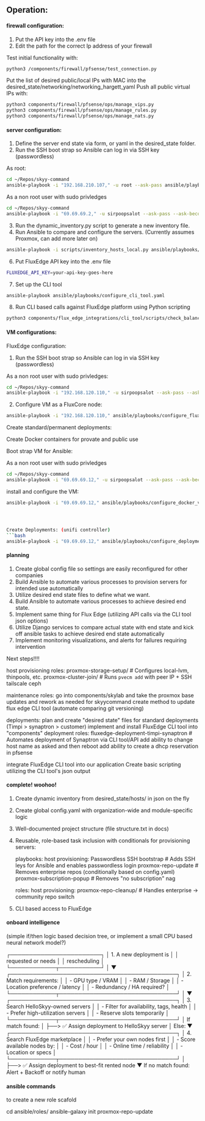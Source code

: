 ## Operation:

#### firewall configuration:
1. Put the API key into the .env file
2. Edit the path for the correct Ip address of your firewall

Test initial functionality with:
```bash
python3 /components/firewall/pfsense/test_connection.py
```
Put the list of desired public/local IPs with MAC into the desired_state/networking/networking_hargett_yaml
Push all public virtual IPs with:
```bash
python3 components/firewall/pfsense/ops/manage_vips.py
python3 components/firewall/pfsense/ops/manage_rules.py
python3 components/firewall/pfsense/ops/manage_nats.py
```



#### server configuration:
1. Define the server end state via form, or yaml in the desired_state folder.
2. Run the SSH boot strap so Ansible can log in via SSH key (passwordless)

As root:
```bash
cd ~/Repos/skyy-command
ansible-playbook -i "192.168.210.107," -u root --ask-pass ansible/playbooks/ssh_bootstrap.yaml
```
As a non root user with sudo privledges
```bash
cd ~/Repos/skyy-command
ansible-playbook -i "69.69.69.2," -u sirpoopsalot --ask-pass --ask-become-pass ansible/playbooks/ssh_bootstrap.yaml
```

3. Run the dynamic_inventory.py script to generate a new inventory file. 
4. Run Ansible to compare and configure the servers. (Currently assumes Proxmox, can add more later on)

```bash
ansible-playbook -i scripts/inventory_hosts_local.py ansible/playbooks/configure_hosts_local.yaml
```

6. Put FluxEdge API key into the .env file

```bash
FLUXEDGE_API_KEY=your-api-key-goes-here
```

7. Set up the CLI tool

```bash
ansible-playbook ansible/playbooks/configure_cli_tool.yaml
```
8. Run CLI based calls against FluxEdge platform using Python scripting

```bash
python3 components/flux_edge_integrations/cli_tool/scripts/check_balance.py
```



#### VM configurations:

FluxEdge configuration:

1. Run the SSH boot strap so Ansible can log in via SSH key (passwordless)

As a non root user with sudo privledges:
```bash
cd ~/Repos/skyy-command
ansible-playbook -i "192.168.120.110," -u sirpoopsalot --ask-pass --ask-become-pass ansible/playbooks/ssh_bootstrap.yaml
```

2. Configure VM as a FluxCore node:
```bash
ansible-playbook -i "192.168.120.110," ansible/playbooks/configure_fluxedge.yaml
```



Create standard/permanent deployments:

Create Docker containers for provate and public use

Boot strap VM for Ansible:

As a non root user with sudo privledges
```bash
cd ~/Repos/skyy-command
ansible-playbook -i "69.69.69.12," -u sirpoopsalot --ask-pass --ask-become-pass ansible/playbooks/ssh_bootstrap.yaml
```

install and configure the VM:
```bash
ansible-playbook -i "69.69.69.12," ansible/playbooks/configure_docker_vm.yaml




Create Deployments: (unifi controller)
```bash
ansible-playbook -i "69.69.69.12," ansible/playbooks/configure_deployment.yaml
```


#### planning

1. Create global config file so settings are easily reconfigured for other companies
2. Build Ansible to automate various processes to provision servers for intended use automatically
3. Utilize desired end state files to define what we want. 
4. Build Ansible to automate various processes to achieve desired end state.
5. Implement same thing for Flux Edge (utilizing API calls via the CLI tool json options)
6. Utilize Django services to compare actual state with end state and kick off ansible tasks to achieve
desired end state automatically
7. Implement monitoring visualizations, and alerts for failures requiring intervention



Next steps!!!!

host provisioning roles:
    proxmox-storage-setup/      # Configures local-lvm, thinpools, etc.
    proxmox-cluster-join/       # Runs `pvecm add` with peer IP + SSH
    tailscale
    ceph

maintenance roles:
    go into components/skylab and take the proxmox base updates and rework as needed for skyycommand
    create method to update flux edge CLI tool (automate comparing git versioning)

deployments:
    plan and create "desired state" files for standard deployments (Timpi > synaptron > customer)
    implement and install FluxEdge CLI tool into "components"
    deployment roles:
        fluxedge-deployment-timpi-synaptron  # Automates deployment of Synaptron via CLI tool/API 
    add ability to change host name as asked and then reboot
    add ability to create a dhcp reservation in pfsense


integrate FluxEdge CLI tool into our application
Create basic scripting utilizing the CLI tool's json output


#### complete! woohoo!

1. Create dynamic inventory from desired_state/hosts/ in json on the fly
2. Create global config.yaml with organization-wide and module-specific logic
3. Well-documented project structure (file structure.txt in docs)
4. Reusable, role-based task inclusion with conditionals for provisioning servers:

    playbooks:
        host provisioning:
            Passwordless SSH bootstrap  # Adds SSH leys for Ansible and enables passwordless login
            proxmox-repo-update         # Removes enterprise repos (conditionally based on config.yaml)
            proxmox-subscription-popup  # Removes "no subscription" nag

    roles:
        host provisioning:
            proxmox-repo-cleanup/       # Handles enterprise -> community repo switch

5. CLI based access to FluxEdge






#### onboard intelligence 
(simple if/then logic based decision tree, or implement a small CPU based neural network model?)

┌────────────────────────┐
│ 1. A new deployment is │
│    requested or needs  │
│    rescheduling        │
└────────────┬───────────┘
             │
             ▼
┌────────────────────────────────────────────┐
│ 2. Match requirements:                     │
│    - GPU type / VRAM                       │
│    - RAM / Storage                         │
│    - Location preference / latency         │
│    - Redundancy / HA required?             │
└────────────┬───────────────────────────────┘
             │
             ▼
┌────────────────────────────────────────────┐
│ 3. Search HelloSkyy-owned servers          │
│    - Filter for availability, tags, health │
│    - Prefer high-utilization servers       │
│    - Reserve slots temporarily             │
└────────────┬───────────────────────────────┘
             │
     If match found:
             │
             ├──> ✅ Assign deployment to HelloSkyy server
             │
     Else:
             ▼
┌────────────────────────────────────────────┐
│ 4. Search FluxEdge marketplace             │
│    - Prefer your own nodes first           │
│    - Score available nodes by:             │
│      - Cost / hour                         │
│      - Online time / reliability           │
│      - Location or specs                   │
└────────────┬───────────────────────────────┘
             │
             ├──> ✅ Assign deployment to best-fit rented node
             ▼
     If no match found:
     Alert + Backoff or notify human




#### ansible commands

to create a new role scafold

cd ansible/roles/
ansible-galaxy init proxmox-repo-update
